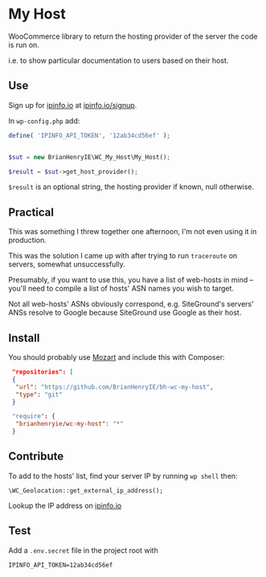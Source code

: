 # My Host

WooCommerce library to return the hosting provider of the server the code is run on.

i.e. to show particular documentation to users based on their host.

## Use

Sign up for [ipinfo.io](https://ipinfo.io) at [ipinfo.io/signup](https://ipinfo.io/signup).

In `wp-config.php` add:

```php
define( 'IPINFO_API_TOKEN', '12ab34cd56ef' );
```

```php

$sut = new BrianHenryIE\WC_My_Host\My_Host();

$result = $sut->get_host_provider();
```

`$result` is an optional string, the hosting provider if known, null otherwise.

## Practical

This was something I threw together one afternoon, I'm not even using it in production.

This was the solution I came up with after trying to run `traceroute` on servers, somewhat unsuccessfully. 

Presumably, if you want to use this, you have a list of web-hosts in mind – you'll need to compile a list of hosts' ASN names you wish to target.

Not all web-hosts' ASNs obviously correspond, e.g. SiteGround's servers' ANSs resolve to Google because SiteGround use Google as their host.

## Install

You should probably use [Mozart](https://github.com/coenjacobs/mozart/) and include this with Composer:

```json
 "repositories": [
 {
  "url": "https://github.com/BrianHenryIE/bh-wc-my-host",
  "type": "git"
 }

 "require": {
  "brianhenryie/wc-my-host": "*"
 }
```

## Contribute

To add to the hosts' list, find your server IP by running `wp shell` then: 

```
\WC_Geolocation::get_external_ip_address();
```

Lookup the IP address on [ipinfo.io](https://ipinfo.io/)

## Test

Add a `.env.secret` file in the project root with 

```
IPINFO_API_TOKEN=12ab34cd56ef
```